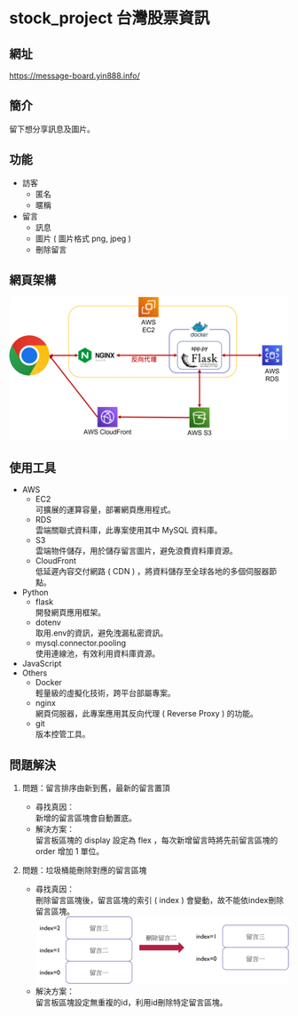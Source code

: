 # stock_project 台灣股票資訊

## 網址
https://message-board.yin888.info/

## 簡介
留下想分享訊息及圖片。

## 功能
*  訪客
    *   匿名
    *   暱稱
*  留言
    *   訊息
    *   圖片 ( 圖片格式 png, jpeg )
    *   刪除留言

## 網頁架構
![pic_web_framework](readme_pictures/web_framework.png)

## 使用工具
*   AWS
    *   EC2
    <br/>可擴展的運算容量，部署網頁應用程式。
    *   RDS
    <br/>雲端關聯式資料庫，此專案使用其中 MySQL 資料庫。
    *   S3
    <br/>雲端物件儲存，用於儲存留言圖片，避免浪費資料庫資源。
    *   CloudFront
    <br/>低延遲內容交付網路 ( CDN ) ，將資料儲存至全球各地的多個伺服器節點。
*   Python
    *   flask
    <br/>開發網頁應用框架。
    *   dotenv
    <br/>取用.env的資訊，避免洩漏私密資訊。
    *   mysql.connector.pooling
    <br/>使用連線池，有效利用資料庫資源。
*   JavaScript
*   Others
    *   Docker
    <br/>輕量級的虛擬化技術，跨平台部屬專案。
    *   nginx
    <br/>網頁伺服器，此專案應用其反向代理 ( Reverse Proxy ) 的功能。
    *   git
    <br/>版本控管工具。

## 問題解決
1. 問題：留言排序由新到舊，最新的留言置頂
    * 尋找真因：
    <br/>新增的留言區塊會自動置底。
    * 解決方案：
    <br/>留言板區塊的 display 設定為 flex ，每次新增留言時將先前留言區塊的 order 增加 1 單位。

2. 問題：垃圾桶能刪除對應的留言區塊
    * 尋找真因：
    <br/>刪除留言區塊後，留言區塊的索引 ( index ) 會變動，故不能依index刪除留言區塊。
    <br/><img src="readme_pictures/example1.png" width="500px">
    * 解決方案：
    <br/>留言板區塊設定無重複的id，利用id刪除特定留言區塊。